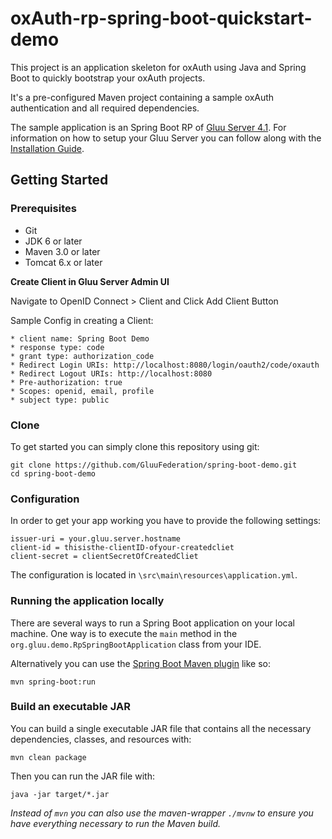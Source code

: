 # oxAuth-rp-spring-boot-quickstart-demo

This project is an application skeleton for oxAuth using Java and Spring Boot to quickly bootstrap your oxAuth projects.

It's a pre-configured Maven project containing a sample oxAuth authentication and all required dependencies.

The sample application is an Spring Boot RP of [Gluu Server 4.1][1].
For information on how to setup your Gluu Server you can follow along with the [Installation Guide][2].


## Getting Started

### Prerequisites
* Git
* JDK 6 or later
* Maven 3.0 or later
* Tomcat 6.x or later

**Create Client in Gluu Server Admin UI**

Navigate to OpenID Connect > Client and Click Add Client Button

Sample Config in creating a Client:
```
* client name: Spring Boot Demo
* response type: code
* grant type: authorization_code
* Redirect Login URIs: http://localhost:8080/login/oauth2/code/oxauth
* Redirect Logout URIs: http://localhost:8080
* Pre-authorization: true
* Scopes: openid, email, profile
* subject type: public
```

### Clone
To get started you can simply clone this repository using git:
```
git clone https://github.com/GluuFederation/spring-boot-demo.git
cd spring-boot-demo
```

### Configuration
In order to get your app working you have to provide the following settings:
```
issuer-uri = your.gluu.server.hostname
client-id = thisisthe-clientID-ofyour-createdcliet
client-secret = clientSecretOfCreatedCliet
```
The configuration is located in `\src\main\resources\application.yml`.

### Running the application locally

There are several ways to run a Spring Boot application on your local machine. One way is to execute the `main` method in the `org.gluu.demo.RpSpringBootApplication` class from your IDE.

Alternatively you can use the [Spring Boot Maven plugin](https://docs.spring.io/spring-boot/docs/current/reference/html/build-tool-plugins-maven-plugin.html) like so:
```shell
mvn spring-boot:run
```

### Build an executable JAR
You can build a single executable JAR file that contains all the necessary dependencies, classes, and resources with:
```
mvn clean package
```
Then you can run the JAR file with:
```
java -jar target/*.jar
```

*Instead of `mvn` you can also use the maven-wrapper `./mvnw` to ensure you have everything necessary to run the Maven build.*


[1]: https://gluu.org/docs/gluu-server/
[2]: https://gluu.org/docs/gluu-server/4.1/installation-guide/
